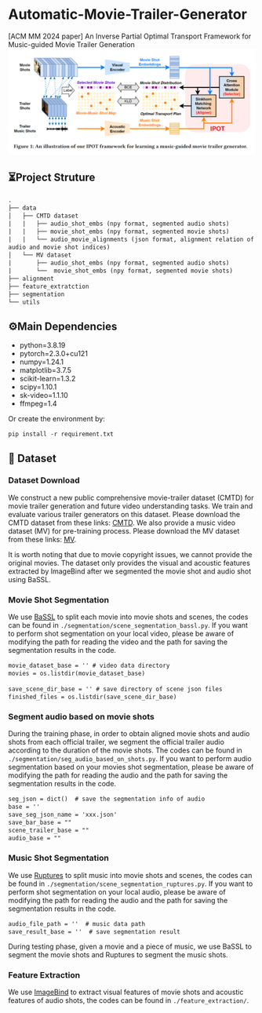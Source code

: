 # Automatic-Movie-Trailer-Generator
[ACM MM 2024 paper] An Inverse Partial Optimal Transport Framework for Music-guided Movie Trailer Generation
![scheme](img/ipot_schemes.png)

## ⏳Project Struture
```
.
├── data
│   ├── CMTD dataset
|   |   ├── audio_shot_embs (npy format, segmented audio shots)
|   |   ├── movie_shot_embs (npy format, segmented movie shots)
|   |   └── audio_movie_alignments (json format, alignment relation of audio and movie shot indices)
│   └── MV dataset
|       ├── audio_shot_embs (npy format, segmented audio shots)
|       └──  movie_shot_embs (npy format, segmented movie shots)
├── alignment
├── feature_extratction
├── segmentation
└── utils
```
## ⚙️Main Dependencies
- python=3.8.19
- pytorch=2.3.0+cu121
- numpy=1.24.1
- matplotlib=3.7.5
- scikit-learn=1.3.2
- scipy=1.10.1
- sk-video=1.1.10
- ffmpeg=1.4

Or create the environment by:
```commandline 
pip install -r requirement.txt
```

## 🎥 Dataset 
###  Dataset Download
We construct a new public comprehensive movie-trailer dataset (CMTD) for movie trailer generation and future video understanding tasks. We train and evaluate various trailer generators on this dataset. Please download the CMTD dataset from these links: [CMTD](https://drive.google.com/drive/folders/1qYKi9nsrHUiOZIAvA-uTFOsOj0rEAc26?usp=drive_link). We also provide a music video dataset (MV) for pre-training process. Please download the MV dataset from these links: [MV](https://drive.google.com/drive/folders/1FROsoTIi4lhgSHfLFJ4phE7ZFxj3udcP?usp=drive_link).

It is worth noting that due to movie copyright issues, we cannot provide the original movies. The dataset only provides the visual and acoustic features extracted by ImageBind after we segmented the movie shot and audio shot using BaSSL.


### Movie Shot Segmentation 
We use [BaSSL](https://github.com/kakaobrain/bassl) to split each movie into movie shots and scenes, the codes can be found in ```./segmentation/scene_segmentation_bassl.py```. 
If you want to perform shot segmentation on your local video, please be aware of modifying the path for reading the video and the path for saving the segmentation results in the code.

```commandline
movie_dataset_base = '' # video data directory
movies = os.listdir(movie_dataset_base)

save_scene_dir_base = '' # save directory of scene json files 
finished_files = os.listdir(save_scene_dir_base)
```

### Segment audio based on movie shots
During the training phase, in order to obtain aligned movie shots and audio shots from each official trailer, we segment the official trailer audio according to the duration of the movie shots.
The codes can be found in ```./segmentation/seg_audio_based_on_shots.py```. 
If you want to perform audio segmentation based on your movies shot segmentation, please be aware of modifying the path for reading the audio and the path for saving the segmentation results in the code.

```commandline
seg_json = dict()  # save the segmentation info of audio 
base = ''
save_seg_json_name = 'xxx.json'
save_bar_base = ""
scene_trailer_base = ""
audio_base = ""
```

### Music Shot Segmentation 
We use [Ruptures](https://github.com/deepcharles/ruptures) to split music into movie shots and scenes, the codes can be found in ```./segmentation/scene_segmentation_ruptures.py```. 
If you want to perform shot segmentation on your local audio, please be aware of modifying the path for reading the audio and the path for saving the segmentation results in the code.

```commandline
audio_file_path = ''  # music data path
save_result_base = ''  # save segmentation result
```
During testing phase, given a movie and a piece of music, we use BaSSL to segment the movie shots and Ruptures to segment the music shots.


### Feature Extraction
We use [ImageBind](https://github.com/facebookresearch/ImageBind) to extract visual features of movie shots and acoustic features of audio shots, the codes can be found in ```./feature_extraction/```. 
